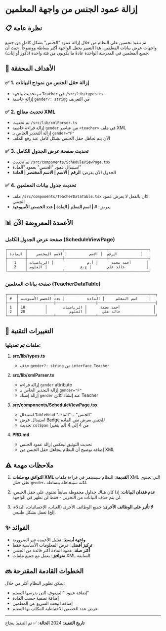 # إزالة عمود الجنس من واجهة المعلمين

## 📋 نظرة عامة

تم تنفيذ تحسين على النظام من خلال إزالة عمود "الجنس" بشكل كامل من جميع واجهات عرض بيانات المعلمين. هذا التغيير يجعل الواجهة أكثر بساطة ووضوحاً، حيث أن جميع المعلمين في المدرسة الواحدة عادةً ما يكونون من فئة واحدة (ذكور أو إناث).

## 🎯 الأهداف المحققة

### ✅ 1. إزالة حقل الجنس من نموذج البيانات
- تم تحديث واجهة `Teacher` في `/src/lib/types.ts`
- إزالة خاصية `gender?: string` من التعريف

### ✅ 2. تحديث معالج XML
- تم تحديث `/src/lib/xmlParser.ts`
- إزالة قراءة خاصية `gender` من عناصر `<teacher>` في ملف XML
- إزالة التحذير الخاص بـ `gender="F"`
- الآن يتم تجاهل حقل الجنس بشكل كامل عند رفع الملف

### ✅ 3. تحديث صفحة عرض الجدول الكامل
- تم تحديث `/src/components/ScheduleViewPage.tsx`
- استبدال عمود "الجنس" بعمود "المادة"
- الجدول الآن يعرض: **الرقم | الاسم | الاسم المختصر | المادة**

### ✅ 4. تحديث جدول بيانات المعلمين
- ملف `/src/components/TeacherDataTable.tsx` كان بالفعل لا يعرض عمود الجنس
- يعرض: **# | اسم المعلم | المادة | عدد الحصص الأسبوعية**

## 📊 الأعمدة المعروضة الآن

### صفحة عرض الجدول الكامل (ScheduleViewPage)
```
┌────────┬────────────────┬───────────────────┬──────────────────┐
│ الرقم  │ الاسم          │ الاسم المختصر    │ المادة          │
├────────┼────────────────┼───────────────────┼──────────────────┤
│   1    │ أحمد محمد      │ أ.م               │ الرياضيات       │
│   2    │ خالد علي       │ خ.ع               │ العلوم          │
└────────┴────────────────┴───────────────────┴──────────────────┘
```

### صفحة بيانات المعلمين (TeacherDataTable)
```
┌────┬────────────────┬──────────────────┬──────────────────────────┐
│ #  │ اسم المعلم     │ المادة          │ عدد الحصص الأسبوعية     │
├────┼────────────────┼──────────────────┼──────────────────────────┤
│ 1  │ أحمد محمد      │ الرياضيات       │         18               │
│ 2  │ خالد علي       │ العلوم          │         20               │
└────┴────────────────┴──────────────────┴──────────────────────────┘
```

## 🔄 التغييرات التقنية

### ملفات تم تعديلها:

1. **src/lib/types.ts**
   - حذف `gender?: string` من `interface Teacher`

2. **src/lib/xmlParser.ts**
   - إزالة قراءة `gender` attribute
   - إزالة التحذير الخاص بـ `gender="F"`
   - إزالة إسناد `gender` عند إنشاء كائن Teacher

3. **src/components/ScheduleViewPage.tsx**
   - استبدال `TableHead` "الجنس" بـ "المادة"
   - استبدال عرض Badge للجنس بعرض نص المادة
   - تحديث `colSpan` من 4 إلى 4 (لم يتغير)

4. **PRD.md**
   - تحديث التوثيق ليعكس إزالة عمود الجنس
   - إضافة توضيح أن النظام يتجاهل حقل الجنس من XML

## ⚠️ ملاحظات مهمة

1. **التوافق مع ملفات XML القديمة**: النظام سيستمر في قراءة ملفات XML التي تحتوي على حقل `gender`، لكنه سيتجاهله ببساطة.

2. **عدم فقدان البيانات**: إذا كان هناك جداول محفوظة سابقاً تحتوي على حقل الجنس، لن يتم حذف البيانات من التخزين - فقط لن تظهر في الواجهة.

3. **لا تأثير على الوظائف الأخرى**: جميع الوظائف الأخرى (الغياب، الإحصائيات، البدلاء، إلخ) تعمل بشكل طبيعي.

## ✨ الفوائد

- **واجهة أبسط**: تقليل الأعمدة غير الضرورية
- **تركيز أفضل**: عرض المعلومات الأساسية فقط
- **أكثر صلة**: عمود المادة أكثر فائدة من الجنس
- **متوافق**: يعمل مع جميع ملفات XML السابقة

## 🔜 الخطوات القادمة المقترحة

يمكن تطوير النظام أكثر من خلال:
- إضافة عمود "الصفوف التي يدرسها المعلم"
- إضافة تصفية حسب المادة
- إضافة البحث السريع عن المعلمين
- عرض عدد الحصص الاحتياطية المكلف بها المعلم

---

**تاريخ التنفيذ**: 2024
**الحالة**: ✅ تم التنفيذ بنجاح
